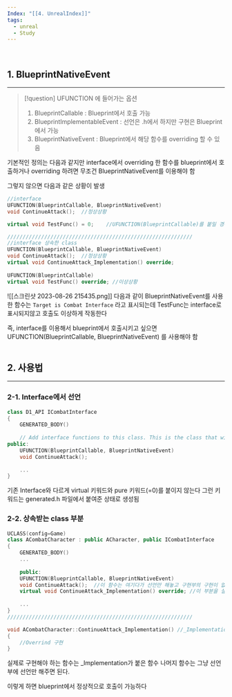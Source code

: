 ```yaml
---
Index: "[[4. UnrealIndex]]"
tags:
  - unreal
  - Study
---
```

   
## 1. BlueprintNativeEvent
---
> [!question] UFUNCTION 에 들어가는 옵션
> 1. BlueprintCallable : Blueprint에서 호출 가능
> 2. BlueprintImplementableEvent : 선언은 .h에서 하지만 구현은 Blueprint에서 가능
> 3. BlueprintNativeEvent : Blueprint에서 해당 함수를 overriding 할 수 있음

기본적인 정의는 다음과 같지만
interface에서 overriding 한 함수를 blueprint에서 호출하거나 overriding 하려면
무조건 BlueprintNativeEvent를 이용해야 함

그렇지 않으면 다음과 같은 상황이 발생
```cpp
//interface
UFUNCTION(BlueprintCallable, BlueprintNativeEvent)  
void ContinueAttack();  //정상상황

virtual void TestFunc() = 0;    //UFUNCTION(BlueprintCallable)를 붙일 경우 에러발생

////////////////////////////////////////////////////////////
//interface 상속한 class
UFUNCTION(BlueprintCallable, BlueprintNativeEvent)  
void ContinueAttack();  //정상상황
virtual void ContinueAttack_Implementation() override;  
  
UFUNCTION(BlueprintCallable)  
virtual void TestFunc() override; //이상상황

```

![[스크린샷 2023-08-26 215435.png]]
다음과 같이 BlueprintNativeEvent를 사용한 함수는 `Target is Combat Interface` 라고 표시되는데
TestFunc는 interface로 표시되지않고 호출도 이상하게 작동한다

즉, interface를 이용해서 blueprint에서 호출시키고 싶으면
UFUNCTION(BlueprintCallable, BlueprintNativeEvent) 를 사용해야 함
   
   

## 2. 사용법
---
### 2-1. Interface에서 선언
```cpp
class D1_API ICombatInterface  
{  
    GENERATED_BODY()  
  
    // Add interface functions to this class. This is the class that will be inherited to implement this interface.  
public:  
    UFUNCTION(BlueprintCallable, BlueprintNativeEvent)  
    void ContinueAttack();
    
    ...
}
```
기존 Interface와 다르게 virtual 키워드와 pure 키워드(=0)를 붙이지 않는다
그런 키워드는 generated.h 파일에서 붙여준 상태로 생성됨
   
### 2-2.  상속받는 class 부분
```cpp
UCLASS(config=Game)  
class ACombatCharacter : public ACharacter, public ICombatInterface  
{  
    GENERATED_BODY()
    ...
    
    public:  
    UFUNCTION(BlueprintCallable, BlueprintNativeEvent)  
    void ContinueAttack();  //이 함수는 여기다가 선언만 해놓고 구현부의 구현이 없다
    virtual void ContinueAttack_Implementation() override; //이 부분을 실제로 구현해주면 됨
    
    ...
}
////////////////////////////////////////////////////////////

void ACombatCharacter::ContinueAttack_Implementation() //_Implementation만 구현
{
	//Overrind 구현
}
```
실제로 구현해야 하는 함수는 \_Implementation가 붙은 함수
나머지 함수는 그냥 선언부에 선언만 해주면 된다.

이렇게 하면 blueprint에서 정상적으로 호출이 가능하다
